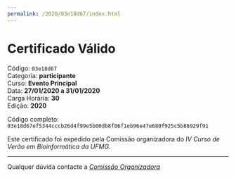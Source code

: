 ```yaml
---
permalink: /2020/03e18d67/index.html
---
```


# Certificado Válido

Código: `03e18d67`<br>
Categoria: **participante**<br>
Curso: **Evento Principal**<br>
Data: **27/01/2020 a 31/01/2020**<br>
Carga Horária: **30**<br>
Edição: **2020**<br>


Código completo: `03e18d67ef5344cccb26d4f99e5b00db8f06f1eb96e47e680f925c5b86929f91`


Este certificado foi expedido pela Comissão organizadora do *IV Curso de Verão em Bioinformática da UFMG*.

----

Qualquer dúvida contacte a [_Comissão Organizadora_](<mailto:cursobioinfoufmg@gmail.com$subject=[Certificados]>)

